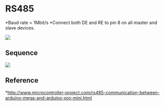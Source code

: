 # RS485
  *Baud rate = 1Mbit/s
  *Connect both DE and RE to pin 8 on all master and slave devices.  


![](https://github.com/piliwilliam0306/RS485/blob/master/IMAG0085.jpg)

## Sequence
![](https://github.com/piliwilliam0306/RS485/blob/master/IMAG0086.jpg)

## Reference
  *http://www.microcontroller-project.com/rs485-communication-between-arduino-mega-and-arduino-pro-mini.html  

